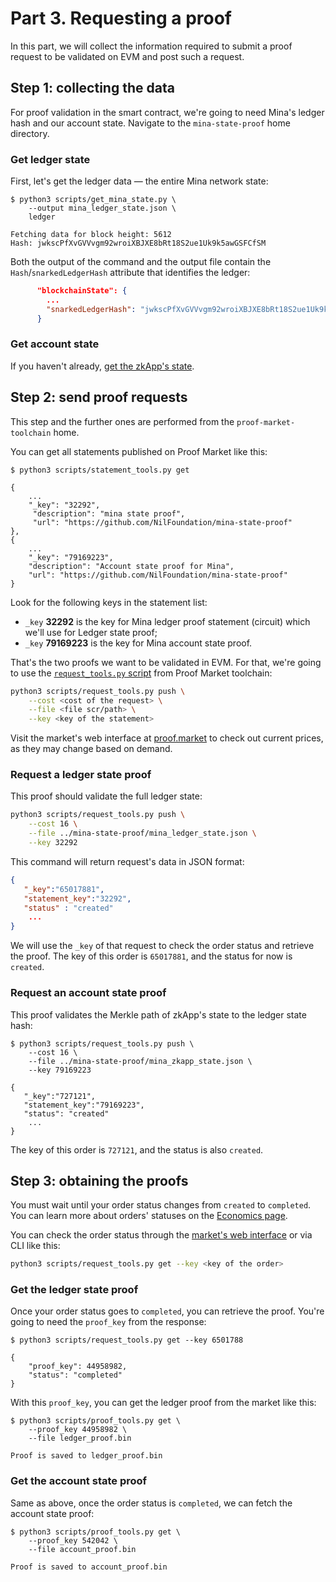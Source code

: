 # Part 3. Requesting a proof

In this part, we will collect the information required to submit a proof request
to be validated on EVM and post such a request.

## Step 1: collecting the data

For proof validation in the smart contract, we're going to need Mina's ledger hash and our account state.
Navigate to the `mina-state-proof` home directory.

### Get ledger state

First, let's get the ledger data — the entire Mina network state:

```console
$ python3 scripts/get_mina_state.py \
    --output mina_ledger_state.json \
    ledger

Fetching data for block height: 5612
Hash: jwkscPfXvGVVvgm92wroiXBJXE8bRt18S2ue1Uk9k5awGSFCfSM
```

Both the output of the command and the output file contain the `Hash`/`snarkedLedgerHash` attribute
that identifies the ledger:

```json
      "blockchainState": {
        ...
        "snarkedLedgerHash": "jwkscPfXvGVVvgm92wroiXBJXE8bRt18S2ue1Uk9k5awGSFCfSM",
      }
```

### Get account state

If you haven't already, [get the zkApp's state](part-2-deploy-zkapp.md#step-4-check-the-account-state).

## Step 2: send proof requests

This step and the further ones are performed from the `proof-market-toolchain` home.

You can get all statements published on Proof Market like this:

```console
$ python3 scripts/statement_tools.py get

{
    ...
    "_key": "32292",
     "description": "mina state proof",
     "url": "https://github.com/NilFoundation/mina-state-proof"
},
{
    ...
    "_key": "79169223",
    "description": "Account state proof for Mina",
    "url": "https://github.com/NilFoundation/mina-state-proof"
}
```

Look for the following keys in the statement list:
* `_key` **32292** is the key for Mina ledger proof statement (circuit)
  which we'll use for Ledger state proof;
* `_key` **79169223** is the key for Mina account state proof.

That's the two proofs we want to be validated in EVM.
For that, we're going to use the [`request_tools.py` script](../../toolchain/cli-reference/request.md)
from Proof Market toolchain:

```bash
python3 scripts/request_tools.py push \
    --cost <cost of the request> \
    --file <file scr/path> \
    --key <key of the statement> 
```

Visit the market's web interface at [proof.market](https://proof.market/) to check out
current prices, as they may change based on demand.

### Request a ledger state proof

This proof should validate the full ledger state:

```bash
python3 scripts/request_tools.py push \
    --cost 16 \
    --file ../mina-state-proof/mina_ledger_state.json \
    --key 32292
```

This command will return request's data in JSON format:

```json
{
   "_key":"65017881",
   "statement_key":"32292",
   "status" : "created"
    ...
}
```

We will use the `_key` of that request to check the order status and retrieve the proof.
The key of this order is `65017881`, and the status for now is `created`.

### Request an account state proof

This proof validates the Merkle path of zkApp's state to the ledger state hash:

```console
$ python3 scripts/request_tools.py push \
    --cost 16 \
    --file ../mina-state-proof/mina_zkapp_state.json \
    --key 79169223

{
   "_key":"727121",
   "statement_key":"79169223",
   "status": "created"
    ...
}
```

The key of this order is `727121`, and the status is also `created`.

## Step 3: obtaining the proofs

You must wait until your order status changes from `created` to `completed`.
You can learn more about orders' statuses on the [Economics page](../../market/economics.md#orders-status).

You can check the order status through the [market's web interface](https://proof.market/)
or via CLI like this:

```bash
python3 scripts/request_tools.py get --key <key of the order>
```

### Get the ledger state proof

Once your order status goes to `completed`, you can retrieve the proof.
You're going to need the `proof_key` from the response:

```console
$ python3 scripts/request_tools.py get --key 6501788

{
    "proof_key": 44958982,
    "status": "completed"
}
```

With this `proof_key`, you can get the ledger proof from the market like this:

```console
$ python3 scripts/proof_tools.py get \
    --proof_key 44958982 \
    --file ledger_proof.bin

Proof is saved to ledger_proof.bin
```

### Get the account state proof

Same as above, once the order status is `completed`, we can fetch the account state proof:

```console
$ python3 scripts/proof_tools.py get \
    --proof_key 542042 \
    --file account_proof.bin

Proof is saved to account_proof.bin
```
